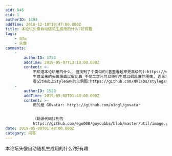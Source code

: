 ```yaml
---
aid: 846
cid: 1
authorID: 1493
addTime: 2018-12-18T19:47:00.000Z
title: 本论坛头像自动随机生成用的什么?好有趣
tags:
    - 论坛
    - 头像
comments:
    -
        authorID: 1753
        addTime: 2019-05-07T13:10:00.000Z
        content: >-
            不知道本论坛用的什么, 但找到了个类似的(甚至看起来更高级的):https://www.gwern.net/TWDNE
            生成出来的头像简直以假乱真 不仅二次元可以随机生成以假乱真的图像, 连三次元都可以:
            看GitHub上StyleGAN的示例图:https://github.com/NVlabs/stylegan
    -
        authorID: 1528
        addTime: 2019-05-08T01:48:00.000Z
        content: >-
            用的是 GOvatar: https://github.com/o1egl/govatar


            （翻源代码找到的
            https://github.com/ego008/goyoubbs/blob/master/util/image.go#L97 ）
date: 2019-05-08T01:48:00.000Z
category: 问答
---
```


本论坛头像自动随机生成用的什么?好有趣
